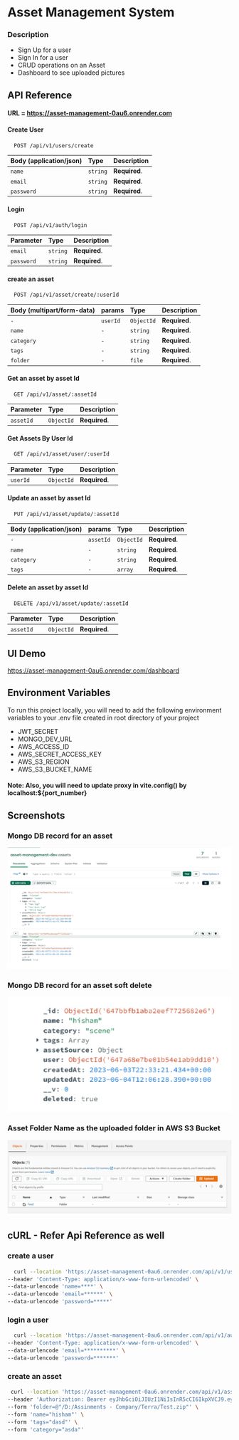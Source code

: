 # Asset Management System

### Description

- Sign Up for a user
- Sign In for a user
- CRUD operations on an Asset
- Dashboard to see uploaded pictures

## API Reference

#### URL = https://asset-management-0au6.onrender.com

#### Create User

```http
  POST /api/v1/users/create
```

| Body (application/json) | Type     | Description   |
| :---------------------- | :------- | :------------ |
| `name`                  | `string` | **Required**. |
| `email`                 | `string` | **Required**. |
| `password`              | `string` | **Required**. |

#### Login

```http
  POST /api/v1/auth/login
```

| Parameter  | Type     | Description   |
| :--------- | :------- | :------------ |
| `email`    | `string` | **Required**. |
| `password` | `string` | **Required**. |

#### create an asset

```http
  POST /api/v1/asset/create/:userId
```

| Body (multipart/form-data) | params   | Type       | Description   |
| :------------------------- | :------- | :--------- | :------------ |
| `-`                        | `userId` | `ObjectId` | **Required**. |
| `name`                     | `-`      | `string`   | **Required**. |
| `category`                 | `-`      | `string`   | **Required**. |
| `tags`                     | `-`      | `string`   | **Required**. |
| `folder`                   | `-`      | `file`     | **Required**. |

#### Get an asset by asset Id

```http
  GET /api/v1/asset/:assetId
```

| Parameter | Type       | Description   |
| :-------- | :--------- | :------------ |
| `assetId` | `ObjectId` | **Required**. |

#### Get Assets By User Id

```http
  GET /api/v1/asset/user/:userId
```

| Parameter | Type       | Description   |
| :-------- | :--------- | :------------ |
| `userId`  | `ObjectId` | **Required**. |

#### Update an asset by asset Id

```http
  PUT /api/v1/asset/update/:assetId
```

| Body (application/json) | params    | Type       | Description   |
| :---------------------- | :-------- | :--------- | :------------ |
| `-`                     | `assetId` | `ObjectId` | **Required**. |
| `name`                  | `-`       | `string`   | **Required**. |
| `category`              | `-`       | `string`   | **Required**. |
| `tags`                  | `-`       | `array`    | **Required**. |

#### Delete an asset by asset Id

```http
  DELETE /api/v1/asset/update/:assetId
```

| Parameter | Type       | Description   |
| :-------- | :--------- | :------------ |
| `assetId` | `ObjectId` | **Required**. |

## UI Demo

https://asset-management-0au6.onrender.com/dashboard

## Environment Variables

To run this project locally, you will need to add the following environment variables to your .env file created in root directory of your project

- JWT_SECRET
- MONGO_DEV_URL
- AWS_ACCESS_ID
- AWS_SECRET_ACCESS_KEY
- AWS_S3_REGION
- AWS_S3_BUCKET_NAME

#### Note: Also, you will need to update proxy in vite.config() by localhost:${port_number}

## Screenshots

### Mongo DB record for an asset

![App Screenshot](./screenshots/assetDbRecord.jpg)

### Mongo DB record for an asset soft delete

![App Screenshot](./screenshots/assetSoftDeleteDbRecord.jpg)

### Asset Folder Name as the uploaded folder in AWS S3 Bucket

![App Screenshot](./screenshots/assetBucketRecord.jpg)

## cURL - Refer Api Reference as well

### create a user

```bash
  curl --location 'https://asset-management-0au6.onrender.com/api/v1/user/create' \
--header 'Content-Type: application/x-www-form-urlencoded' \
--data-urlencode 'name=****' \
--data-urlencode 'email=******' \
--data-urlencode 'password=*****'
```

### login a user

```bash
  curl --location 'https://asset-management-0au6.onrender.com/api/v1/auth/login' \
--header 'Content-Type: application/x-www-form-urlencoded' \
--data-urlencode 'email=**********' \
--data-urlencode 'password=*******'
```

### create an asset

```bash
 curl --location 'https://asset-management-0au6.onrender.com/api/v1/asset/create/647a68e7be01b54e1ab9dd10' \
--header 'Authorization: Bearer eyJhbGciOiJIUzI1NiIsInR5cCI6IkpXVCJ9.eyJpZCI6IjY0N2E2OGU3YmUwMWI1NGUxYWI5ZGQxHCIsImlhdCI6MTY4NTkxNDc4N30.M1jrZBHBrA7uiqOFydbjZ7hHgMhSEZ0bfJA6Tv6i79Q' \
--form 'folder=@"/D:/Assinments - Company/Terra/Test.zip"' \
--form 'name="hisham"' \
--form 'tags="dasd"' \
--form 'category="asda"'
```
